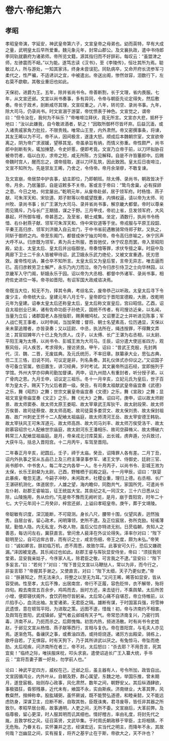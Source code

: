 # 卷六·帝纪第六

## 孝昭

孝昭皇帝演，字延安，神武皇帝第六子，文宣皇帝之母弟也。幼而英特，早有大成之量，武明皇太后早所爱重。魏元象元年，封常山郡公。及文襄执政，遣中书侍郎李同轨就霸府为诸弟师。帝所览文籍，源其指归而不好辞彩。每叹云：“虽盟津之师，左骖震而不衄。”以为能。遂笃志读《汉书》，至《李陵传》，恒壮其所为焉。聪敏过人，所与游处，一知其家讳，终身未尝误犯。同轨病卒，又命开府长流参军刁柔代之，性严褊，不适诱训之宜，中被遣出。帝送出阁，惨然敛容，泪数行下，左右莫不歔欷。其敬业重旧也如此。

天保初，进爵为王。五年，除并省尚书令。帝善断割，长于文理，省内畏服。七年，从文宣还邺。文宣以尚书奏事，多有异同，令帝与朝臣先论定得失，然后敷奏。帝长于政术，剖断咸尽其理，文宣叹重之。八年，转司空、录尚书事。九年，除大司马，仍录尚书。时文宣溺于游宴，帝忧愤表于神色。文宣觉之，谓帝曰：“但令汝在，我何为不纵乐？”帝唯啼泣拜伏，竟无所言。文宣亦大悲，抵杯于地曰：“汝以此嫌我，自今敢进酒者，斩之！”因取所御杯尽皆坏弃。后益沉湎，或入诸贵戚家角力批拉，不限贵贱。唯常山王至，内外肃然。帝又密撰事条，将谏，其友王晞以为不可。帝不从，因间极言，遂逢大怒。顺成后本魏朝宗室，文宣欲帝离之，阴为帝广求淑媛，望移其宠。帝虽承旨有纳，而情义弥重。帝性颇严，尚书郎中剖断有失，辄加捶楚，令史奸慝，便即考竟。文宣乃立帝于前，以刀环拟胁召被帝罚者，临以白刃，求帝之短，咸无所陈，方见解释。自是不许笞箠郎中。后赐帝魏时宫人，醒而忘之，谓帝擅取，遂以刀环乱筑，因此致困。皇太后日夜啼泣，文宣不知所为。先是禁友王晞，乃舍之，令侍帝。帝月余渐瘳，不敢复谏。

及文宣崩，帝居禁中护丧事，幼主即位，乃即朝班。除太傅、录尚书，朝政皆决于帝。月余，乃居藩邸，自是诏敕多不关帝。客或言于帝曰：“鸷鸟舍巢，必有探卵之患。今日之地，何宜屡出。”乾明元年，从废帝赴邺，居于领军府。时杨愔、燕子献、可朱浑天和、宋钦道、郑子默等以帝威望既重，内惧权逼，请以帝为太师、司州牧、录尚书事；长广王湛为大司马、录并省尚书事，解京畿大都督。帝时以尊亲而见猜斥，乃与长广王期猎，谋之于野。三月甲戌，帝初上省，旦发领军府，大风暴起，坏所御车幔，帝甚恶之。及至省，朝士咸集。坐定，酒数行，执尚书令杨愔、右仆射燕子献、领军可朱浑天和、侍中宋钦道等于坐。帝戎服与平原王段韶、平秦王高归彦、领军刘洪徽入自云龙门，于中书省前遇散骑常侍郑子默，又执之，同斩于御府之内。帝至东阁门，都督成休宁抽刃呵帝。帝令高归彦喻之，休宁厉声大呼不从。归彦既为领军，素为兵士所服，悉皆弛仗，休宁叹息而罢。帝入至昭阳殿，幼主、太皇太后、皇太后并出临御坐。帝奏愔等罪，求伏专擅之辜。时庭中及两廊下卫士二千余人皆被甲待诏，武卫娥永乐武力绝伦，又被文宣重遇，抚刃思效。废帝性吃讷，兼仓卒不知所言。太皇太后又为皇后誓，言帝无异志，唯去逼而已。高归彦敕劳卫士解严，永乐乃内刀而泣。帝乃令归彦引侍卫之士向华林园，以京畿军入守门阁，斩娥永乐于园。诏以帝为大丞相、都督中外诸军、录尚书事，相府佐史进位一等。帝寻如晋阳，有诏军国大政咸谘决焉。

帝既当大位，知无不为，择其令典，考综名实，废帝恭己以听政。太皇太后寻下令废少主，命帝统大业。皇建元年八月壬午，皇帝即位于晋阳宣德殿，大赦，改乾明元年为皇建。诏奉太皇太后还称皇太后，皇太后称文宣皇后，宫曰昭信。乙酉，诏自太祖创业已来，诸有佐命功臣子孙绝灭，国统不传者，有司搜访近亲，以名闻，当量为立后；诸郡国老人各授版职，赐黄帽鸠杖。又诏謇正之士并听进见陈事；军人战亡死王事者，以时申闻，当加荣赠；督将、朝士名望素高，位历通显，天保以来未蒙追赠者，亦皆录奏；又以廷尉、中丞，执法所在，绳违按罪，不得舞文弄法；其官奴婢年六十已上免为庶人。戊子，以太傅、长广王湛为右丞相，以太尉、平阳王淹为太傅，以尚书令、彭城王浟为大司马。壬辰，诏分遣大使巡省四方，观察风俗，问人疾苦，考求得失，搜访贤良。甲午，诏曰：“昔武王克殷，先封两代，汉、魏、二晋，无废兹典。及元氏统历，不率旧章。朕纂承大业，思弘古典，但二王三恪，旧说不同，可议定是非，列名条奏。其礼仪体式亦仰议之。”又诏国子寺可备立官属，依旧置生，讲习经典，岁时考试。其文襄帝所运石经，宜即施列于学馆。外州大学亦仰典司勤加督课。丙申，诏九州勋人有重封者，听分授子弟，以广骨肉之恩。九月壬申，诏议定三祖乐。冬十一月辛亥，立妃元氏为皇后，世子百年为皇太子。赐天下为父后者爵一级。癸丑，有司奏太祖献武皇帝庙宜奏《武德》之乐，舞《昭烈》之舞；世宗文襄皇帝庙宜奏《文德》之乐，舞《宣政》之舞；显祖文宣皇帝庙宜奏《文正》之乐，舞《光大》之舞。诏曰可。庚申，诏以故太师尉景、故太师窦泰、故太师太原王娄昭、故太宰章武王厍狄干、故太尉段荣、故太师万俟普、故司徒蔡俊、故太师高乾、故司徒莫多娄贷文、故太保刘贵、故太保封祖裔、故广州刺史王怀十二人配飨太祖庙庭，故太师清河王岳、故太宰安德王韩轨、故太宰扶风王可朱浑道元、故太师高昂、故大司马刘丰、故太师万俟受洛干、故太尉慕容绍宗七人配飨世宗庙庭，故太尉河东王潘相乐、故司空薛脩义、故太傅破六韩常三人配飨显祖庙庭。是月，帝亲戎北讨库莫奚，出长城，虏奔遁，分兵致讨，大获牛马，括总入晋阳宫。十二月丙午，车驾至晋阳。

二年春正月辛亥，祀圆丘。壬子，禘于太庙。癸丑，诏降罪人各有差。二月丁丑，诏内外执事之官从五品已上及三府主簿录事参军、诸王文学、侍御史、廷尉三官、尚书郎中、中书舍人，每二年之内各举一人。冬十月丙子，以尚书令、彭城王浟为太保，长乐王尉粲为太尉。己酉，野雉栖于前殿之庭。十一月甲辰，诏曰：“朕婴此暴疾，奄忽无逮。今嗣子冲眇，未闲政术，社稷业重，理归上德。右丞相、长广王湛研机测化，体道居宗，人雄之望，海内瞻仰，同胞共气，家国所凭，可遣尚书左仆射、赵郡王睿喻旨，征王统兹大宝。其丧纪之礼一同汉文，三十六日悉从公除，山陵施用，务从俭约。”先是帝不豫而无阙听览，是月，崩于晋阳宫，时年二十七。大宁元年闰十二月癸卯，梓宫还邺，上谥曰孝昭皇帝。庚午，葬于文靖陵。

帝聪敏有识度，深沉能断，不可窥测。身长八尺，腰带十围，仪望风表，迥然独秀。自居台省，留心政术，闲明簿领，吏所不逮。及正位宸居，弥所克励。轻徭薄赋，勤恤人隐。内无私宠，外收人物，虽后父位亦特进无别。日昃临朝，务知人之善恶，每访问左右，冀获直言。曾问舍人裴泽在外议论得失。泽率尔对曰：“陛下聪明至公，自可远侔古昔，而有识之士，咸言伤细，帝王之度，颇为未弘。”帝笑曰：“诚如卿言。朕初临万机，虑不周悉，故致尔耳。此事安可久行，恐后又嫌疏漏。”泽因被宠遇。其乐闻过也如此。赵郡王睿与厍狄显安侍坐，帝曰：“须拔我同堂弟，显安我亲姑子，今序家人礼，除君臣之敬，可言我之不逮。”显安曰：“陛下多妄言。”曰：“若何？”对曰：“陛下昔见文宣以马鞭挞人，常以为非，而今行之，非妄言耶？”帝握其手谢之。又使直言。对曰：“陛下太细，天子乃更似吏。”帝曰：“朕甚知之，然无法来久，将整之以至无为耳。”又问王晞，晞答如显安，皆从容受纳。性至孝，太后不豫，出居南宫，帝行不正履，容色贬悴，衣不解带，殆将四旬。殿去南宫五百余步，鸡鸣而去，辰时方还，来去徒行，不乘舆辇。太后所苦小增，便即寝伏阁外，食饮药物尽皆躬亲。太后常心痛不自堪忍，帝立侍帷前，以爪掐手心，血流出袖。友爱诸弟，无君臣之隔。雄断有谋，于时国富兵强，将雪神武遗恨，意在顿驾平阳，为进取之策。远图不遂，惜哉！初，帝与济南约不相害。及舆驾在晋阳，武成镇邺，望气者云邺城有天子气。帝常恐济南复兴，乃密行鸩毒，济南不从，乃扼而杀之。后颇愧悔。初苦内热，频进汤散。时有尚书令史姓赵，于邺见文宣从杨愔、燕子献等西行，言相与复仇。帝在晋阳宫，与毛夫人亦见焉。遂渐危笃。备禳厌之事，或煮油四洒，或持炬烧逐。诸厉方出殿梁，骑栋上，歌呼自若，了无惧容。时有天狗下，乃于其所讲武以厌之。有兔惊马，帝坠而绝肋。太后视疾，问济南所在者三，帝不对。太后怒曰：“杀去耶？不用吾言，死其宜矣！”临终之际，唯扶服床枕，叩头求哀。遣使诏追长广王入纂大统，手书云：“宜将吾妻子置一好处，勿学前人也。”

论曰：神武平定四方，威权在己，迁邺之后，虽主器有人，号令所加，政皆自出。文宣因循鸿业，内外叶从，自朝及野，群心属望，东魏之地，举国乐推，曾未期月，遂登宸极。始则存心政事，风化肃然，数年之间，朝野安乂。其后纵酒肆欲，事极猖狂，昏邪残暴，近代未有，飨国不永，实由斯疾。济南继业，大革其弊，风教粲然，搢绅称幸。股肱辅弼，虽怀厥诚，既不能赞弘道德，和睦亲懿，又不能远虑防身，深谋卫主，应断不断，自取其咎。臣既诛夷，君寻废辱，皆任非其器之所致尔。孝昭早居台阁，故事通明，人吏之间，无所不委。文宣崩后，大革前弊。及临尊极，留心更深，时人服其明而讥其细也。情好稽古，率由礼度，将封先代之胤，且敦学校之风，征召英贤，文武毕集。于时周氏朝政移于宰臣，主将相猜，不无危殆。乃眷关右，实怀兼并之志，经谋宏远，实当代之明主，而降年不永，其故何哉？岂幽显之间，实有报复，将齐之基宇止在于斯，帝欲大之，天不许也？
